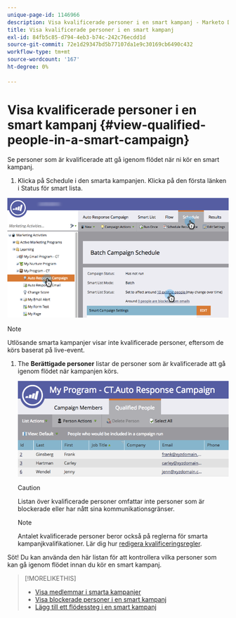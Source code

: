 ```yaml
---
unique-page-id: 1146966
description: Visa kvalificerade personer i en smart kampanj - Marketo Docs - produktdokumentation
title: Visa kvalificerade personer i en smart kampanj
exl-id: 84fb5c85-d794-4eb3-b74c-242c76ecdd1d
source-git-commit: 72e1d29347bd5b77107da1e9c30169cb6490c432
workflow-type: tm+mt
source-wordcount: '167'
ht-degree: 0%

---
```


# Visa kvalificerade personer i en smart kampanj {#view-qualified-people-in-a-smart-campaign}

Se personer som är kvalificerade att gå igenom flödet när ni kör en smart kampanj.

1. Klicka på Schedule i den smarta kampanjen. Klicka på den första länken i Status för smart lista.

![](assets/qualifedpeople-hands.png)

>[!NOTE]
>
>Utlösande smarta kampanjer visar inte kvalificerade personer, eftersom de körs baserat på live-event.

1. The **Berättigade personer** listar de personer som är kvalificerade att gå igenom flödet när kampanjen körs.

   ![](assets/qualifiedpeople-tab.png)

   >[!CAUTION]
   >
   >Listan över kvalificerade personer omfattar inte personer som är blockerade eller har nått sina kommunikationsgränser.

   >[!NOTE]
   >
   >Antalet kvalificerade personer beror också på reglerna för smarta kampanjkvalifikationer. Lär dig hur [redigera kvalificeringsregler](/help/marketo/product-docs/core-marketo-concepts/smart-campaigns/using-smart-campaigns/edit-qualification-rules-in-a-smart-campaign.md).

Söt! Du kan använda den här listan för att kontrollera vilka personer som kan gå igenom flödet innan du kör en smart kampanj.

>[!MORELIKETHIS]
>
>* [Visa medlemmar i smarta kampanjer](/help/marketo/product-docs/core-marketo-concepts/smart-campaigns/smart-campaign-data/view-smart-campaign-members.md)
>* [Visa blockerade personer i en smart kampanj](/help/marketo/product-docs/core-marketo-concepts/smart-campaigns/smart-campaign-data/view-blocked-people-in-a-smart-campaign.md)
>* [Lägg till ett flödessteg i en smart kampanj](/help/marketo/product-docs/core-marketo-concepts/smart-campaigns/flow-actions/add-a-flow-step-to-a-smart-campaign.md)

